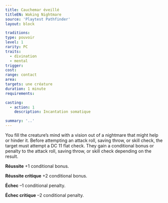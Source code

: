 ```yaml
---
title: Cauchemar éveillé
titleEN: Waking Nightmare
source: 'Playtest Pathfinder'
layout: block

traditions:
type: pouvoir
level: 1
rarity: PC
traits:
  - divination
  - mental
trigger: 
cost: 
range: contact
area: 
targets: une créature
duration: 1 minute
requirements: 

casting:
  - action: 1
    description: Incantation somatique

summary: '..'
---
```

You fill the creature’s mind with a vision out of a nightmare that might help or hinder it. Before attempting an attack roll, saving throw, or skill check, the target must attempt a DC 11 flat check. They gain a conditional bonus or penalty to the attack roll, saving throw, or skill check depending on the result.

**Réussite** +1 conditional bonus.

**Réussite critique** +2 conditional bonus.

**Échec** –1 conditional penalty.

**Échec critique** –2 conditional penalty.